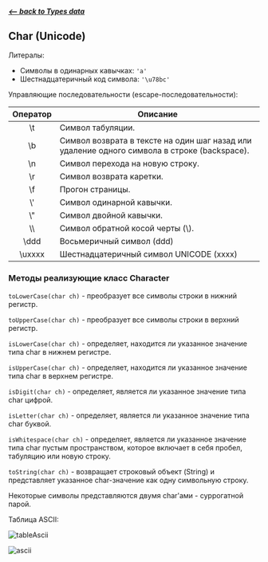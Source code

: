 ##### [<-- back to Types data](../types_data/types_data.md)

## Char (Unicode)

Литералы:
* Символы в одинарных кавычках: `'a'`
* Шестнадцатеричный код символа: `'\u78bc'`

Управляющие последовательности (escape-последовательности):

| Оператор | Описание                                                                                     |
|:--------:|----------------------------------------------------------------------------------------------|
|    \t    | Символ табуляции.                                                                            |
|    \b    | Символ возврата в тексте на один шаг назад или удаление одного символа в строке (backspace). |
|    \n    | Символ перехода на новую строку.                                                             |
|    \r    | Символ возврата каретки.                                                                     |
|    \f    | Прогон страницы.                                                                             |
|   \\'    | Символ одинарной кавычки.                                                                    |
|   \\"    | Символ двойной кавычки.                                                                      |
|   \\\    | Символ обратной косой черты (\\).                                                            |
|  \\ddd   | Восьмеричный символ (ddd)                                                                    |
| \\uxxxx  | Шестнадцатеричный символ UNICODE (xxxx)                                                      |

### Методы реализующие класс Character

`toLowerCase(char ch)` - преобразует все символы строки в нижний регистр.

`toUpperCase(char ch)` - преобразует все символы строки в верхний регистр.

`isLowerCase(char ch)` - определяет, находится ли указанное значение типа char в нижнем регистре.

`isUpperCase(char ch)` - определяет, находится ли указанное значение типа char в верхнем регистре.

`isDigit(char ch)` - определяет, является ли указанное значение типа char цифрой.

`isLetter(char ch)` - определяет, является ли указанное значение типа char буквой.

`isWhitespace(char ch)` - определяет, является ли указанное значение типа char пустым пространством, которое включает в себя пробел, табуляцию или новую строку.

`toString(char ch)` - возвращает строковый объект (String) и представляет указанное char-значение как одну символьную строку.

Некоторые символы представляются двумя char'ами - суррогатной парой.

Таблица ASCII:

![tableAscii](/img/tableAscii.jpg)

![ascii](/img/ascii.png)
